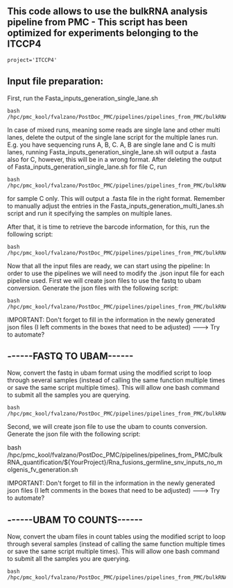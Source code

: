 ## This code allows to use the bulkRNA analysis pipeline from PMC - This script has been optimized for experiments belonging to the ITCCP4
    project='ITCCP4'

## Input file preparation:
First, run the Fasta_inputs_generation_single_lane.sh

    bash /hpc/pmc_kool/fvalzano/PostDoc_PMC/pipelines/pipelines_from_PMC/bulkRNA_quantification/${YourProject}/Fasta_inputs_generation_single_lane.sh

In case of mixed runs, meaning some reads are single lane and other multi lanes, delete the output of the single lane script for the multiple lanes run.
E.g. you have sequencing runs A, B, C. A, B are single lane and C is multi lanes, running Fasta_inputs_generation_single_lane.sh will output a .fasta also for C,  however, this will be in a wrong format. After deleting the output of Fasta_inputs_generation_single_lane.sh for file C, run 

    bash /hpc/pmc_kool/fvalzano/PostDoc_PMC/pipelines/pipelines_from_PMC/bulkRNA_quantification/${YourProject}/Fasta_inputs_generation_multi_lanes.sh 
    
for sample C only. This will output a .fasta file in the right format.
Remember to manually adjust the entries in the Fasta_inputs_generation_multi_lanes.sh script and run it specifying the samples on multiple lanes.

After that, it is time to retrieve the barcode information, for this, run the following script:

    bash /hpc/pmc_kool/fvalzano/PostDoc_PMC/pipelines/pipelines_from_PMC/bulkRNA_quantification/${YourProject}/Barcodes_search.sh

Now that all the input files are ready, we can start using the pipeline:
In order to use the pipelines we will need to modify the .json input file for each pipeline used. 
First we will create json files to use the fastq to ubam conversion. Generate the json files with the following script:

    bash /hpc/pmc_kool/fvalzano/PostDoc_PMC/pipelines/pipelines_from_PMC/bulkRNA_quantification/${YourProject}/Fastq_ubam_workflow_fv_inputs_json_generation.sh

IMPORTANT: Don't forget to fill in the information in the newly generated json files (I left comments in the boxes that need to be adjusted)  ---> Try to automate?

## ------FASTQ TO UBAM------
Now, convert the fastq in ubam format using the modified script to loop through several samples (instead of calling the same
function multiple times or save the same script multiple times). This will allow one bash command to submit all the samples you are querying.

    bash /hpc/pmc_kool/fvalzano/PostDoc_PMC/pipelines/pipelines_from_PMC/bulkRNA_quantification/${YourProject}/run_fastq_ubam_workflow_fv_looped.sh

Second, we will create json file to use the ubam to counts conversion. Generate the json file with the following script:

   bash /hpc/pmc_kool/fvalzano/PostDoc_PMC/pipelines/pipelines_from_PMC/bulkRNA_quantification/${YourProject}/Rna_fusions_germline_snv_inputs_no_molgenis_fv_generation.sh

IMPORTANT: Don't forget to fill in the information in the newly generated json files (I left comments in the boxes that need to be adjusted)   ---> Try to automate?


## ------UBAM TO COUNTS------
Now, convert the ubam files in count tables using the modified script to loop through several samples (instead of calling the same
function multiple times or save the same script multiple times). This will allow one bash command to submit all the samples you are querying.

    bash /hpc/pmc_kool/fvalzano/PostDoc_PMC/pipelines/pipelines_from_PMC/bulkRNA_quantification/${YourProject}/run_rna_fusion_workflow_fv_looped.sh